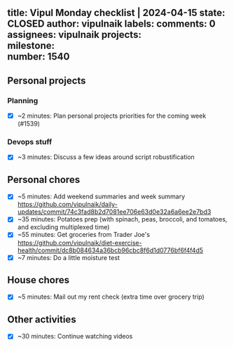 title:	Vipul Monday checklist | 2024-04-15
state:	CLOSED
author:	vipulnaik
labels:	
comments:	0
assignees:	vipulnaik
projects:	
milestone:	
number:	1540
--
## Personal projects

### Planning

- [x] ~2 minutes: Plan personal projects priorities for the coming week (#1539)

### Devops stuff

- [x] ~3 minutes: Discuss a few ideas around script robustification

## Personal chores

- [x] ~5 minutes: Add weekend summaries and week summary https://github.com/vipulnaik/daily-updates/commit/74c3fad8b2d7081ee706e63d0e32a6a6ee2e7bd3
- [x] ~35 minutes: Potatoes prep (with spinach, peas, broccoli, and tomatoes, and excluding multiplexed time)
- [x] ~55 minutes: Get groceries from Trader Joe's https://github.com/vipulnaik/diet-exercise-health/commit/dc8b084634a36bcb96cbc8f6d1d0776bf6f4f4d5
- [x] ~7 minutes: Do a little moisture test

## House chores

- [x] ~5 minutes: Mail out my rent check (extra time over grocery trip)

## Other activities

- [x] ~30 minutes: Continue watching videos
